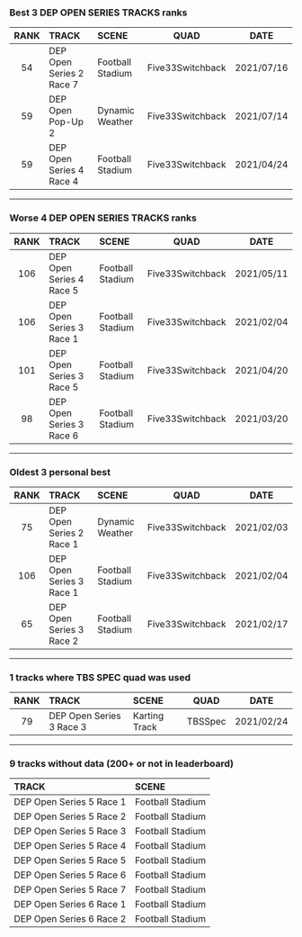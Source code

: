 ### Best 3 DEP OPEN SERIES TRACKS ranks
|RANK|TRACK|SCENE|QUAD|DATE|
|:---:|:---|:---|:---:|:---:|
|54|DEP Open Series 2 Race 7|Football Stadium|Five33Switchback|2021/07/16|
|59|DEP Open Pop-Up 2|Dynamic Weather|Five33Switchback|2021/07/14|
|59|DEP Open Series 4 Race 4|Football Stadium|Five33Switchback|2021/04/24|
---
### Worse 4 DEP OPEN SERIES TRACKS ranks
|RANK|TRACK|SCENE|QUAD|DATE|
|:---:|:---|:---|:---:|:---:|
|106|DEP Open Series 4 Race 5|Football Stadium|Five33Switchback|2021/05/11|
|106|DEP Open Series 3 Race 1|Football Stadium|Five33Switchback|2021/02/04|
|101|DEP Open Series 3 Race 5|Football Stadium|Five33Switchback|2021/04/20|
|98|DEP Open Series 3 Race 6|Football Stadium|Five33Switchback|2021/03/20|
---
### Oldest 3 personal best
|RANK|TRACK|SCENE|QUAD|DATE|
|:---:|:---|:---|:---:|:---:|
|75|DEP Open Series 2 Race 1|Dynamic Weather|Five33Switchback|2021/02/03|
|106|DEP Open Series 3 Race 1|Football Stadium|Five33Switchback|2021/02/04|
|65|DEP Open Series 3 Race 2|Football Stadium|Five33Switchback|2021/02/17|
---
### 1 tracks where TBS SPEC quad was used
|RANK|TRACK|SCENE|QUAD|DATE|
|:---:|:---|:---|:---:|:---:|
|79|DEP Open Series 3 Race 3|Karting Track|TBSSpec|2021/02/24|
---
### 9 tracks without data (200+ or not in leaderboard)
|TRACK|SCENE|
|:---|:---|
|DEP Open Series 5 Race 1|Football Stadium|
|DEP Open Series 5 Race 2|Football Stadium|
|DEP Open Series 5 Race 3|Football Stadium|
|DEP Open Series 5 Race 4|Football Stadium|
|DEP Open Series 5 Race 5|Football Stadium|
|DEP Open Series 5 Race 6|Football Stadium|
|DEP Open Series 5 Race 7|Football Stadium|
|DEP Open Series 6 Race 1|Football Stadium|
|DEP Open Series 6 Race 2|Football Stadium|

